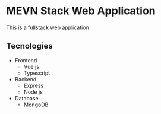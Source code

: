# MEVN Stack Web Application

This is a fullstack web application

## Tecnologies
- Frontend
    - Vue js
    - Typescript
- Backend
    - Express
    - Node js
- Database
    - MongoDB
